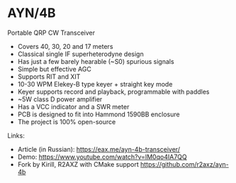 # AYN/4B

Portable QRP CW Transceiver

* Covers 40, 30, 20 and 17 meters
* Classical single IF superheterodyne design
* Has just a few barely hearable (~S0) spurious signals
* Simple but effective AGC
* Supports RIT and XIT
* 10-30 WPM Elekey-B type keyer + straight key mode
* Keyer supports record and playback, programmable with paddles
* ~5W class D power amplifier
* Has a VCC indicator and a SWR meter
* PCB is designed to fit into Hammond 1590BB enclosure
* The project is 100% open-source

Links:
* Article (in Russian): https://eax.me/ayn-4b-transceiver/
* Demo: https://www.youtube.com/watch?v=IM0qo4IA7QQ
* Fork by Kirill, R2AXZ with CMake support https://github.com/r2axz/ayn-4b
